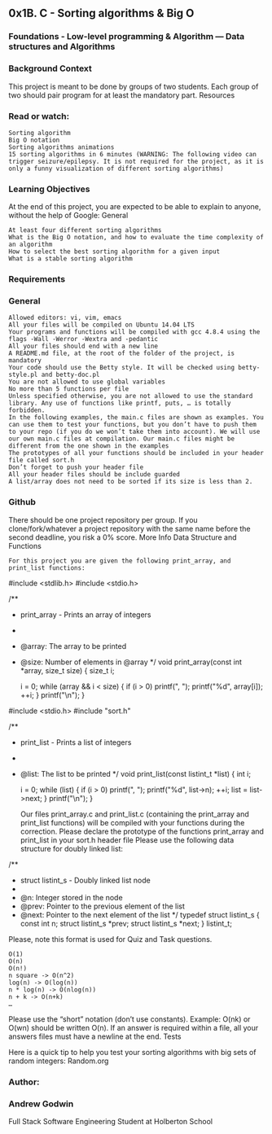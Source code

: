 ## 0x1B. C - Sorting algorithms & Big O

### Foundations - Low-level programming & Algorithm ― Data structures and Algorithms

### Background Context

This project is meant to be done by groups of two students. Each group of two should pair program for at least the mandatory part.
Resources

### Read or watch:

    Sorting algorithm
    Big O notation
    Sorting algorithms animations
    15 sorting algorithms in 6 minutes (WARNING: The following video can trigger seizure/epilepsy. It is not required for the project, as it is only a funny visualization of different sorting algorithms)

### Learning Objectives

At the end of this project, you are expected to be able to explain to anyone, without the help of Google:
General

    At least four different sorting algorithms
    What is the Big O notation, and how to evaluate the time complexity of an algorithm
    How to select the best sorting algorithm for a given input
    What is a stable sorting algorithm

### Requirements
### General

    Allowed editors: vi, vim, emacs
    All your files will be compiled on Ubuntu 14.04 LTS
    Your programs and functions will be compiled with gcc 4.8.4 using the flags -Wall -Werror -Wextra and -pedantic
    All your files should end with a new line
    A README.md file, at the root of the folder of the project, is mandatory
    Your code should use the Betty style. It will be checked using betty-style.pl and betty-doc.pl
    You are not allowed to use global variables
    No more than 5 functions per file
    Unless specified otherwise, you are not allowed to use the standard library. Any use of functions like printf, puts, … is totally forbidden.
    In the following examples, the main.c files are shown as examples. You can use them to test your functions, but you don’t have to push them to your repo (if you do we won’t take them into account). We will use our own main.c files at compilation. Our main.c files might be different from the one shown in the examples
    The prototypes of all your functions should be included in your header file called sort.h
    Don’t forget to push your header file
    All your header files should be include guarded
    A list/array does not need to be sorted if its size is less than 2.

### Github

There should be one project repository per group. If you clone/fork/whatever a project repository with the same name before the second deadline, you risk a 0% score.
More Info
Data Structure and Functions

    For this project you are given the following print_array, and print_list functions:

#include <stdlib.h>
#include <stdio.h>

/**
 * print_array - Prints an array of integers
 *
 * @array: The array to be printed
 * @size: Number of elements in @array
 */
void print_array(const int *array, size_t size)
{
    size_t i;

    i = 0;
    while (array && i < size)
    {
        if (i > 0)
            printf(", ");
        printf("%d", array[i]);
        ++i;
    }
    printf("\n");
}

#include <stdio.h>
#include "sort.h"

/**
 * print_list - Prints a list of integers
 *
 * @list: The list to be printed
 */
void print_list(const listint_t *list)
{
    int i;

    i = 0;
    while (list)
    {
        if (i > 0)
            printf(", ");
        printf("%d", list->n);
        ++i;
        list = list->next;
    }
    printf("\n");
}

    Our files print_array.c and print_list.c (containing the print_array and print_list functions) will be compiled with your functions during the correction.
    Please declare the prototype of the functions print_array and print_list in your sort.h header file
    Please use the following data structure for doubly linked list:

/**
 * struct listint_s - Doubly linked list node
 *
 * @n: Integer stored in the node
 * @prev: Pointer to the previous element of the list
 * @next: Pointer to the next element of the list
 */
typedef struct listint_s
{
    const int n;
    struct listint_s *prev;
    struct listint_s *next;
} listint_t;

Please, note this format is used for Quiz and Task questions.

    O(1)
    O(n)
    O(n!)
    n square -> O(n^2)
    log(n) -> O(log(n))
    n * log(n) -> O(nlog(n))
    n + k -> O(n+k)
    …

Please use the “short” notation (don’t use constants). Example: O(nk) or O(wn) should be written O(n). If an answer is required within a file, all your answers files must have a newline at the end.
Tests

Here is a quick tip to help you test your sorting algorithms with big sets of random integers: Random.org

### Author:
### Andrew Godwin
Full Stack Software Engineering Student at Holberton School
